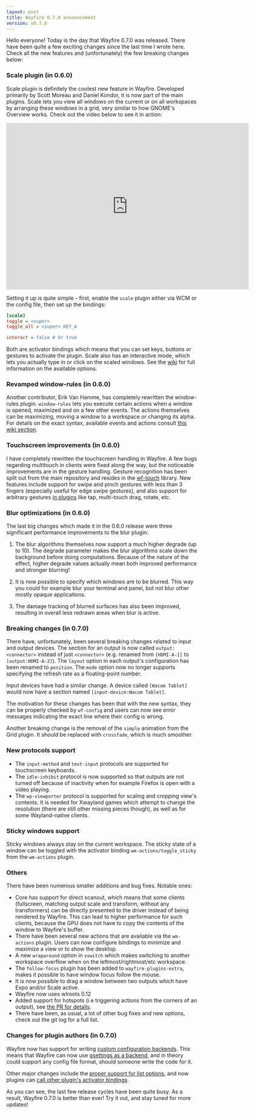 ```yaml
---
layout: post
title: Wayfire 0.7.0 announcement
version: v0.7.0
---
```


Hello everyone! Today is the day that Wayfire 0.7.0 was released. There have been quite a few exciting changes since the last time I wrote here. Check all the new features and (unfortunately) the few breaking changes below:

### Scale plugin (in 0.6.0)

Scale plugin is definitely the coolest new feature in Wayfire. Developed primarily by Scott Moreau and Daniel Kondor, it is now part of the main plugins. Scale lets you view all windows on the current or on all workspaces by arranging these windows in a grid, very similar to how GNOME's Overview works. Check out the video below to see it in action:

<iframe
  width="640"
  height="440"
  src="https://www.youtube-nocookie.com/embed/pKsvyzza5YE"
  frameborder="0"
  allow="accelerometer; autoplay; clipboard-write; encrypted-media; gyroscope; picture-in-picture"
  allowfullscreen
></iframe>

Setting it up is quite simple - first, enable the `scale` plugin either via WCM or the config file, then set up the bindings:

```ini
[scale]
toggle = <super>
toggle_all = <super> KEY_A

interact = false # Or true
```

Both are activator bindings which means that you can set keys, buttons or gestures to activate the plugin. Scale also has an interactive mode, which lets you actually type in or click on the scaled windows. See the [wiki](https://github.com/WayfireWM/wayfire/wiki/Configuration#scale) for full information on the available options.

### Revamped window-rules (in 0.6.0)

Another contributor, Erik Van Hamme, has completely rewritten the window-rules plugin. `window-rules` lets you execute certain actions when a window is opened, maximized and on a few other events. The actions themselves can be maximizing, moving a window to a workspace or changing its alpha. For details on the exact syntax, available events and actions consult [this wiki section](https://github.com/WayfireWM/wayfire/wiki/Configuration#window-rules).

### Touchscreen improvements (in 0.6.0)

I have completely rewritten the touchscreen handling in Wayfire. A few bugs regarding multitouch in clients were fixed along the way, but the noticeable improvements are in the gesture handling. Gesture recognition has been split out from the main repository and resides in the [wf-touch](https://github.com/WayfireWM/wf-touch) library. New features include support for swipe and pinch gestures with less than 3 fingers (especially useful for edge swipe gestures), and also support for arbitrary gestures [in plugins](https://github.com/WayfireWM/wayfire/blob/master/plugins/single_plugins/extra-gestures.cpp) like tap, multi-touch drag, rotate, etc.

### Blur optimizations (in 0.6.0)

The last big changes which made it in the 0.6.0 release were three significant performance improvements to the blur plugin:

1. The blur algorithms themselves now support a much higher degrade (up to 10). The degrade parameter makes the blur algorithms scale down the background before doing computations. Because of the nature of the effect, higher degrade values actually mean both improved performance and stronger blurring!

2. It is now possible to specify which windows are to be blurred. This way you could for example blur your terminal and panel, but not blur other mostly opaque applications.

3. The damage tracking of blurred surfaces has also been improved, resulting in overall less redrawn areas when blur is active.

### Breaking changes (in 0.7.0)

There have, unfortunately, been several breaking changes related to input and output devices. The section for an output is now called `output:<connector>` instead of just `<connector>` (e.g. renamed from `[HDMI-A-1]` to `[output:HDMI-A-2]`). The `layout` option in each output's configuration has been renamed to `position`. The `mode` option now no longer supports specifying the refresh rate as a floating-point number.

Input devices have had a similar change. A device called `[Wacom Tablet]` would now have a section named `[input-device:Wacom Tablet]`.

The motivation for these changes has been that with the new syntax, they can be properly checked by `wf-config` and users can now see error messages indicating the exact line where their config is wrong.

Another breaking change is the removal of the `simple` animation from the Grid plugin. It should be replaced with `crossfade`, which is much smoother.

### New protocols support

- The `input-method` and `text-input` protocols are supported for touchscreen keyboards.
- The `idle-inhibit` protocol is now supported so that outputs are not turned off because of inactivity when for example Firefox is open with a video playing.
- The `wp-viewporter` protocol is supported for scaling and cropping view's contents. It is needed for Xwayland games which attempt to change the resolution (there are still other missing pieces though), as well as for some Wayland-native clients.

### Sticky windows support

Sticky windows always stay on the current workspace. The sticky state of a window can be toggled with the activator binding `wm-actions/toggle_sticky` from the `wm-actions` plugin.

### Others

There have been numerous smaller additions and bug fixes. Notable ones:

- Core has support for direct scanout, which means that some clients (fullscreen, matching output scale and transform, without any transformers) can be directly presented to the driver instead of being rendered by Wayfire. This can lead to higher performance for such clients, because the GPU does not have to copy the contents of the window to Wayfire's buffer.
- There have been several new actions that are available via the `wm-actions` plugin. Users can now configure bindings to minimize and maximize a view or to show the desktop.
- A new `wraparound` option in `vswitch` which makes switching to another workspace overflow when on the leftmost/rightmost/etc workspace.
- The `follow-focus` plugin has been added to `wayfire-plugins-extra`, makes it possible to have window focus follow the mouse.
- It is now possible to drag a window between two outputs which have Expo and/or Scale active.
- Wayfire now uses wlroots 0.12
- Added support for hotspots (i.e triggering actions from the corners of an output), see [the PR for details](https://github.com/WayfireWM/wayfire/pull/841).
- There have been, as usual, a lot of other bug fixes and new options, check out the git log for a full list.

### Changes for plugin authors (in 0.7.0)

Wayfire now has support for writing [custom configuration backends](https://github.com/WayfireWM/wayfire/pull/933). This means that Wayfire can now use [gsettings as a backend](https://github.com/DankBSD/wf-gsettings), and in theory could support any config file format, should someone write the code for it.

Other major changes include the [proper support for list options](https://github.com/WayfireWM/wf-config/pull/38), and now plugins can [call other plugin's activator bindings](https://github.com/WayfireWM/wayfire/pull/873).


As you can see, the last few release cycles have been quite busy. As a result, Wayfire 0.7.0 is better than ever! Try it out, and stay tuned for more updates!
